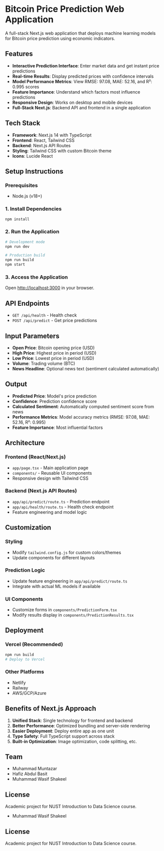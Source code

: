 # Bitcoin Price Prediction Web Application

A full-stack Next.js web application that deploys machine learning models for Bitcoin price prediction using economic indicators.

## Features

- **Interactive Prediction Interface**: Enter market data and get instant price predictions
- **Real-time Results**: Display predicted prices with confidence intervals
- **Model Performance Metrics**: View RMSE: 97.08, MAE: 52.16, and R²: 0.995 scores
- **Feature Importance**: Understand which factors most influence predictions
- **Responsive Design**: Works on desktop and mobile devices
- **Full-Stack Next.js**: Backend API and frontend in a single application

## Tech Stack

- **Framework**: Next.js 14 with TypeScript
- **Frontend**: React, Tailwind CSS
- **Backend**: Next.js API Routes
- **Styling**: Tailwind CSS with custom Bitcoin theme
- **Icons**: Lucide React

## Setup Instructions

### Prerequisites

- Node.js (v18+)

### 1. Install Dependencies

```bash
npm install
```

### 2. Run the Application

```bash
# Development mode
npm run dev

# Production build
npm run build
npm start
```

### 3. Access the Application

Open [http://localhost:3000](http://localhost:3000) in your browser.

## API Endpoints

- `GET /api/health` - Health check
- `POST /api/predict` - Get price predictions

## Input Parameters

- **Open Price**: Bitcoin opening price (USD)
- **High Price**: Highest price in period (USD)  
- **Low Price**: Lowest price in period (USD)
- **Volume**: Trading volume (BTC)
- **News Headline**: Optional news text (sentiment calculated automatically)

## Output

- **Predicted Price**: Model's price prediction
- **Confidence**: Prediction confidence score
- **Calculated Sentiment**: Automatically computed sentiment score from news
- **Performance Metrics**: Model accuracy metrics (RMSE: 97.08, MAE: 52.16, R²: 0.995)
- **Feature Importance**: Most influential factors

## Architecture

### Frontend (React/Next.js)
- `app/page.tsx` - Main application page
- `components/` - Reusable UI components
- Responsive design with Tailwind CSS

### Backend (Next.js API Routes)
- `app/api/predict/route.ts` - Prediction endpoint
- `app/api/health/route.ts` - Health check endpoint
- Feature engineering and model logic

## Customization

### Styling
- Modify `tailwind.config.js` for custom colors/themes
- Update components for different layouts

### Prediction Logic
- Update feature engineering in `app/api/predict/route.ts`
- Integrate with actual ML models if available

### UI Components
- Customize forms in `components/PredictionForm.tsx`
- Modify results display in `components/PredictionResults.tsx`

## Deployment

### Vercel (Recommended)
```bash
npm run build
# Deploy to Vercel
```

### Other Platforms
- Netlify
- Railway
- AWS/GCP/Azure

## Benefits of Next.js Approach

1. **Unified Stack**: Single technology for frontend and backend
2. **Better Performance**: Optimized bundling and server-side rendering
3. **Easier Deployment**: Deploy entire app as one unit
4. **Type Safety**: Full TypeScript support across stack
5. **Built-in Optimization**: Image optimization, code splitting, etc.

## Team

- Muhammad Muntazar
- Hafiz Abdul Basit 
- Muhammad Wasif Shakeel

## License

Academic project for NUST Introduction to Data Science course.
- Muhammad Wasif Shakeel

## License

Academic project for NUST Introduction to Data Science course.
